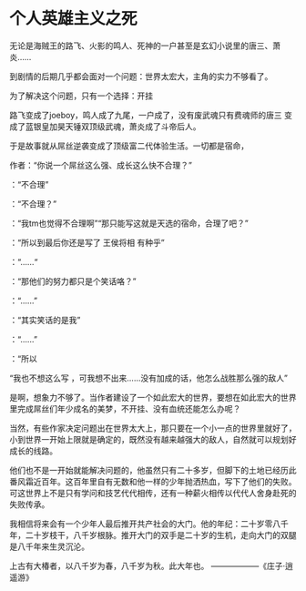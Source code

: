 # 个人英雄主义之死



无论是海贼王的路飞、火影的鸣人、死神的一户甚至是玄幻小说里的唐三、萧炎……

到剧情的后期几乎都会面对一个问题：世界太宏大，主角的实力不够看了。



为了解决这个问题，只有一个选择：开挂

路飞变成了joeboy，鸣人成了九尾，一户成了，没有废武魂只有费魂师的唐三 变成了蓝银皇加昊天锤双顶级武魂，萧炎成了斗帝后人。



于是故事就从屌丝逆袭变成了顶级富二代体验生活。一切都是宿命，

作者：“你说一个屌丝这么强、成长这么快不合理？”

：“不合理”

：“不合理？”

：“我tm也觉得不合理啊”“那只能写这就是天选的宿命，合理了吧？”

：“所以到最后你还是写了 王侯将相 有种乎”

：“……“

：“那他们的努力都只是个笑话咯？”

：“……”

：“其实笑话的是我”

：“……”

：“所以

“我也不想这么写 ，可我想不出来……没有加成的话，他怎么战胜那么强的敌人”

是啊，想象力不够了。当作者建设了一个如此宏大的世界，要想在如此宏大的世界里完成屌丝们年少成名的美梦，不开挂、没有血统还能怎么办呢？



当然，有些作家决定问题出在世界太大上，那只要在一个小一点的世界里就好了，小到世界一开始上限就是确定的，既然没有越来越强大的敌人，自然就可以规划好成长的线路。











他们也不是一开始就能解决问题的，他虽然只有二十多岁，但脚下的土地已经历此番风霜近百年。这百年里自有无数和他一样的少年抛洒热血，写下了他们的失败。可这世界上不是只有学问和技艺代代相传，还有一种薪火相传以代代人舍身赴死的失败传承。





我相信将来会有一个少年人最后推开共产社会的大门。他的年纪：二十岁零八千年，二十岁枝干，八千岁根脉。推开大门的双手是二十岁的生机，走向大门的双腿是八千年来生灵沉沦。



上古有大椿者，以八千岁为春，八千岁为秋。此大年也。                                    ——————《庄子·逍遥游》